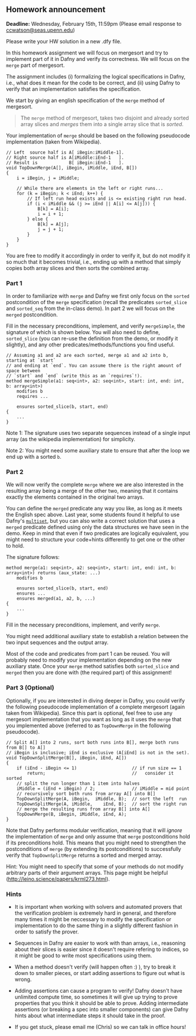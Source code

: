 
## Homework announcement

**Deadline:** Wednesday, February 15th, 11:59pm (Please email response to ccwatson@seas.upenn.edu)

Please write your HW solution in a new .dfy file.

In this homework assignment we will focus on mergesort and try to implement part of it in Dafny and verify its correctness. We will focus on the `merge` part of mergesort.

The assignment includes (i) formalizing the logical specifications in Dafny, i.e., what does it mean for the code to be correct, and (ii) using Dafny to verify that an implementation satisfies the specification.

We start by giving an english specification of the `merge` method of mergesort.

> The `merge` method of mergesort, takes two disjoint and already sorted array slices and _merges_ them into a single array slice that is _sorted_.

Your implementation of `merge` should be based on the following pseudocode implementation (taken from Wikipedia).

```
// Left  source half is A[ iBegin:iMiddle-1].
// Right source half is A[iMiddle:iEnd-1   ].
// Result is            B[ iBegin:iEnd-1   ].
void TopDownMerge(A[], iBegin, iMiddle, iEnd, B[])
{
    i = iBegin, j = iMiddle;
 
    // While there are elements in the left or right runs...
    for (k = iBegin; k < iEnd; k++) {
        // If left run head exists and is <= existing right run head.
        if (i < iMiddle && (j >= iEnd || A[i] <= A[j])) {
            B[k] = A[i];
            i = i + 1;
        } else {
            B[k] = A[j];
            j = j + 1;
        }
    }
}
```

You are free to modify it accordingly in order to verify it, but do not modify it so much that it becomes trivial, i.e., ending up with a method that simply copies both array slices and then sorts the combined array.

### Part 1

In order to familiarize with `merge` and Dafny we first only focus on the `sorted` postcondition of the `merge` specification (recall the predicates `sorted_slice` and `sorted_seq` from the in-class demo). In part 2 we 
will focus on the `merged` postcondition.

Fill in the necessary preconditions, implement, and verify `mergeSimple`, the signature of which is shown below. 
You will also need to define, `sorted_slice` (you can re-use the definition from the demo, or modify it 
slightly), and any other predicates/methods/functions you find useful.

```dafny
// Assuming a1 and a2 are each sorted, merge a1 and a2 into b, starting at `start`
// and ending at `end`. You can assume there is the right amount of space between
// `start` and `end` (write this as an `requires`!).
method mergeSimple(a1: seq<int>, a2: seq<int>, start: int, end: int, b: array<int>)
    modifies b
    requires ...

    ensures sorted_slice(b, start, end)
{
    ...
}
```

Note 1: The signature uses two separate sequences instead of a single input array (as the wikipedia implementation) for simplicity.

Note 2: You might need some auxiliary state to ensure that after the loop we end up with a sorted `b`.

### Part 2

We will now verify the complete `merge` where we are also interested in the resulting array being a merge of the other two, meaning that it contains exactly the elements contained in the original two arrays.

You can define the `merged` predicate any way you like, as long as it meets the English spec above.
Last year, some students found it helpful to use Dafny's [`multiset`](https://dafny.org/dafny/OnlineTutorial/ValueTypes), but you can also write a correct solution that uses a `merged` predicate defined using only the 
data structures we have seen in the demo. Keep in mind that even if two predicates are logically equivalent,
you might need to structure your code+hints differently to get one or the other to hold.

The signature follows:

```dafny
method merge(a1: seq<int>, a2: seq<int>, start: int, end: int, b: array<int>) returns (aux_state: ...)
    modifies b

    ensures sorted_slice(b, start, end)
    ensures ...
    ensures merged(a1, a2, b, ...)
{
    ...
}
```

Fill in the necessary preconditions, implement, and verify `merge`.

You might need additional auxiliary state to establish a relation between the two input sequences and the output array.

Most of the code and predicates from part 1 can be reused. You will probably need to modify your implementation depending on the new auxiliary state. Once your `merge` method satisfies both `sorted_slice` and `merged` then you are done with (the required part) of this assignment!

### Part 3 (Optional)

Optionally, if you are interested in diving deeper in Dafny, you could verify the following pseudocode implementation of a complete mergesort (again taken from Wikipedia).
Since this part is optional, feel free to use any mergesort implementation that you want as long as it uses the `merge` that you implemented above (referred to as `TopDownMerge` in the following pseudocode).

```
// Split A[] into 2 runs, sort both runs into B[], merge both runs from B[] to A[]
// iBegin is inclusive; iEnd is exclusive (A[iEnd] is not in the set).
void TopDownSplitMerge(B[], iBegin, iEnd, A[])
{
    if (iEnd - iBegin <= 1)                     // if run size == 1
        return;                                 //   consider it sorted
    // split the run longer than 1 item into halves
    iMiddle = (iEnd + iBegin) / 2;              // iMiddle = mid point
    // recursively sort both runs from array A[] into B[]
    TopDownSplitMerge(A, iBegin,  iMiddle, B);  // sort the left  run
    TopDownSplitMerge(A, iMiddle,    iEnd, B);  // sort the right run
    // merge the resulting runs from array B[] into A[]
    TopDownMerge(B, iBegin, iMiddle, iEnd, A);
}
```

Note that Dafny performs modular verification, meaning that it will _ignore_ the implementation of `merge` and only assume that `merge` postconditions hold if its preconditions hold. This means that you might need to strengthen the postconditions of `merge` (by extending its postconditions) to successfully verify that `TopDownSplitMerge` returns a sorted and merged array.

Hint: You might need to specify that some of your methods do not modify arbitrary parts of their argument arrays. This page might be helpful (http://leino.science/papers/krml273.html).

### Hints

- It is important when working with solvers and automated provers that the verification problem is extremely hard in general, and therefore many times it might be neccessary to modify the specification or implementation to do the same thing in a slightly different fashion in order to satisfy the prover. 

- Sequences in Dafny are easier to work with than arrays, i.e., reasoning about their slices is easier since it doesn't require refering to indices, so it might be good to write most specifications using them.

- When a method doesn't verify (will happen often :) ), try to break it down to smaller pieces, or start adding assertions to figure out what is wrong.

- Adding assertions can cause a program to verify! Dafny doesn't have unlimited compute time, so sometimes it will give up trying to prove properties that you think it should be able to prove. Adding intermediate assertions (or breaking a spec into smaller components) can give Dafny hints about what intermediate steps it should take in the proof.

- If you get stuck, please email me (Chris) so we can talk in office hours!
